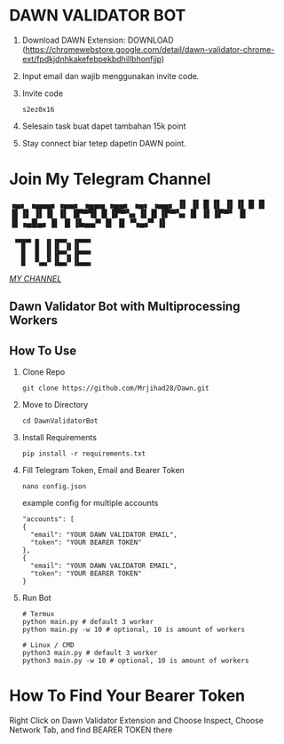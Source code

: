 # DAWN VALIDATOR BOT
1. Download DAWN Extension: DOWNLOAD (https://chromewebstore.google.com/detail/dawn-validator-chrome-ext/fpdkjdnhkakefebpekbdhillbhonfjjp)
2. Input email dan wajib menggunakan invite code. 
3. Invite code

   ```
   s2ez0x16
   ```
5. Selesain task buat dapet tambahan 15k point
6. Stay connect biar tetep dapetin DAWN point.

# Join My Telegram Channel

▗▄▖ ▗▄▄▄▖▗▄▄▖ ▗▄▄▄  ▗▄▄▖  ▗▄▖ ▗▄▄▖ 
▐▌ ▐▌  █  ▐▌ ▐▌▐▌  █ ▐▌ ▐▌▐▌ ▐▌▐▌ ▐▌
▐▛▀▜▌  █  ▐▛▀▚▖▐▌  █ ▐▛▀▚▖▐▌ ▐▌▐▛▀▘ 
▐▌ ▐▌▗▄█▄▖▐▌ ▐▌▐▙▄▄▀ ▐▌ ▐▌▝▚▄▞▘▐▌   
                                    
                                    
                                
     ▗▄▄▄▖▗▖ ▗▖▗▄▄▖ ▗▄▄▄▖           
       █  ▐▌ ▐▌▐▌ ▐▌▐▌              
       █  ▐▌ ▐▌▐▛▀▚▖▐▛▀▀▘           
       █  ▝▚▄▞▘▐▙▄▞▘▐▙▄▄▖

[*MY CHANNEL*](https://t.me/AirdropTube28)

## Dawn Validator Bot with Multiprocessing Workers

## How To Use
1.  Clone Repo
    ```
    git clone https://github.com/Mrjihad28/Dawn.git
    ```
2.  Move to Directory
    ```
    cd DawnValidatorBot
    ```
3.  Install Requirements
    ```
    pip install -r requirements.txt
    ```
4.  Fill Telegram Token, Email and Bearer Token
    ```
    nano config.json
    ```

    example config for multiple accounts
    ```
    "accounts": [
    {
      "email": "YOUR DAWN VALIDATOR EMAIL",
      "token": "YOUR BEARER TOKEN"
    },
    {
      "email": "YOUR DAWN VALIDATOR EMAIL",
      "token": "YOUR BEARER TOKEN"
    }
    ```

5.  Run Bot
    ```
    # Termux
    python main.py # default 3 worker
    python main.py -w 10 # optional, 10 is amount of workers

    # Linux / CMD
    python3 main.py # default 3 worker
    python3 main.py -w 10 # optional, 10 is amount of workers
    ```
# How To Find Your Bearer Token

Right Click on Dawn Validator Extension and Choose Inspect, Choose Network Tab, and find BEARER TOKEN there

